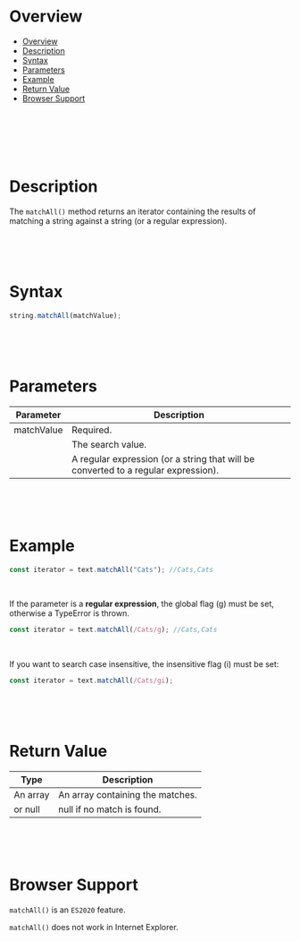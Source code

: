 # Overview

- [Overview](#overview)
- [Description](#description)
- [Syntax](#syntax)
- [Parameters](#parameters)
- [Example](#example)
- [Return Value](#return-value)
- [Browser Support](#browser-support)

&nbsp;

&nbsp;

&nbsp;

# Description

The `matchAll()` method returns an iterator containing the results of matching a string against a string (or a regular expression).

&nbsp;

&nbsp;

# Syntax

```js
string.matchAll(matchValue);
```

&nbsp;

&nbsp;

# Parameters

| Parameter  | Description                                                                        |
| ---------- | ---------------------------------------------------------------------------------- |
| matchValue | Required.                                                                          |
|            | The search value.                                                                  |
|            | A regular expression (or a string that will be converted to a regular expression). |

&nbsp;

&nbsp;

# Example

```js
const iterator = text.matchAll("Cats"); //Cats,Cats
```

&nbsp;

If the parameter is a **regular expression**, the global flag (g) must be set, otherwise a TypeError is thrown.

```js
const iterator = text.matchAll(/Cats/g); //Cats,Cats
```

&nbsp;

If you want to search case insensitive, the insensitive flag (i) must be set:

```js
const iterator = text.matchAll(/Cats/gi);
```

&nbsp;

&nbsp;

# Return Value

| Type     | Description                      |
| -------- | -------------------------------- |
| An array | An array containing the matches. |
| or null  | null if no match is found.       |

&nbsp;

&nbsp;

# Browser Support

`matchAll()` is an `ES2020` feature.

`matchAll()` does not work in Internet Explorer.
&nbsp;

&nbsp;

&nbsp;

&nbsp;

&nbsp;

&nbsp;
